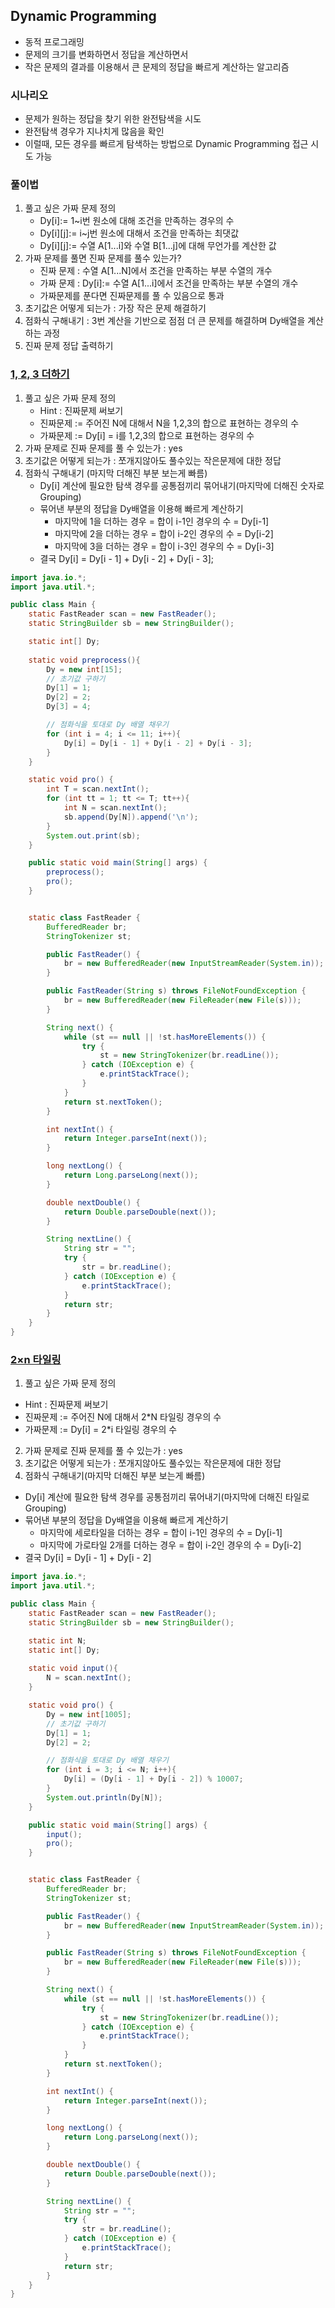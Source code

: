## Dynamic Programming
- 동적 프로그래밍
- 문제의 크기를 변화하면서 정답을 계산하면서
- 작은 문제의 결과를 이용해서 큰 문제의 정답을 빠르게 계산하는 알고리즘

### 시나리오
- 문제가 원하는 정답을 찾기 위한 완전탐색을 시도
- 완전탐색 경우가 지나치게 많음을 확인
- 이럴때, 모든 경우를 빠르게 탐색하는 방법으로 Dynamic Programming 접근 시도 가능 

### 풀이법
1. 풀고 싶은 가짜 문제 정의
   - Dy[i]:= 1~i번 원소에 대해 조건을 만족하는 경우의 수
   - Dy[i][j]:= i~j번 원소에 대해서 조건을 만족하는 최댓값
   - Dy[i][j]:= 수열 A[1...i]와 수열 B[1...j]에 대해 무언가를 계산한 값
2. 가짜 문제를 풀면 진짜 문제를 풀수 있는가?
   - 진짜 문제 : 수열 A[1...N]에서 조건을 만족하는 부분 수열의 개수
   - 가짜 문제 : Dy[i]:= 수열 A[1...i]에서 조건을 만족하는 부분 수열의 개수
   - 가짜문제를 푼다면 진짜문제를 풀 수 있음으로 통과
3. 초기값은 어떻게 되는가 : 가장 작은 문제 해결하기 
4. 점화식 구해내기 : 3번 계산을 기반으로 점점 더 큰 문제를 해결하며 Dy배열을 계산하는 과정
5. 진짜 문제 정답 출력하기

### [1, 2, 3 더하기](https://www.acmicpc.net/problem/9095)
1. 풀고 싶은 가짜 문제 정의
    - Hint : 진짜문제 써보기
    - 진짜문제 := 주어진 N에 대해서 N을 1,2,3의 합으로 표현하는 경우의 수
    - 가짜문제 := Dy[i] = i를 1,2,3의 합으로 표현하는 경우의 수
2. 가짜 문제로 진짜 문제를 풀 수 있는가 : yes
3. 초기값은 어떻게 되는가 : 쪼개지않아도 풀수있는 작은문제에 대한 정답
4. 점화식 구해내기 (마지막 더해진 부분 보는게 빠름)
   - Dy[i] 계산에 필요한 탐색 경우를 공통점끼리 묶어내기(마지막에 더해진 숫자로 Grouping)
   - 묶어낸 부분의 정답을 Dy배열을 이용해 빠르게 계산하기
      - 마지막에 1을 더하는 경우 = 합이 i-1인 경우의 수 = Dy[i-1]
      - 마지막에 2을 더하는 경우 = 합이 i-2인 경우의 수 = Dy[i-2]
      - 마지막에 3을 더하는 경우 = 합이 i-3인 경우의 수 = Dy[i-3]
   - 결국 Dy[i] = Dy[i - 1] + Dy[i - 2] + Dy[i - 3];
```java
import java.io.*;
import java.util.*;

public class Main {
    static FastReader scan = new FastReader();
    static StringBuilder sb = new StringBuilder();

    static int[] Dy;
    
    static void preprocess(){
        Dy = new int[15];
        // 초기값 구하기
        Dy[1] = 1;
        Dy[2] = 2;
        Dy[3] = 4;

        // 점화식을 토대로 Dy 배열 채우기
        for (int i = 4; i <= 11; i++){
            Dy[i] = Dy[i - 1] + Dy[i - 2] + Dy[i - 3];
        }
    }

    static void pro() {
        int T = scan.nextInt();
        for (int tt = 1; tt <= T; tt++){
            int N = scan.nextInt();
            sb.append(Dy[N]).append('\n');
        }
        System.out.print(sb);
    }

    public static void main(String[] args) {
        preprocess();
        pro();
    }


    static class FastReader {
        BufferedReader br;
        StringTokenizer st;

        public FastReader() {
            br = new BufferedReader(new InputStreamReader(System.in));
        }

        public FastReader(String s) throws FileNotFoundException {
            br = new BufferedReader(new FileReader(new File(s)));
        }

        String next() {
            while (st == null || !st.hasMoreElements()) {
                try {
                    st = new StringTokenizer(br.readLine());
                } catch (IOException e) {
                    e.printStackTrace();
                }
            }
            return st.nextToken();
        }

        int nextInt() {
            return Integer.parseInt(next());
        }

        long nextLong() {
            return Long.parseLong(next());
        }

        double nextDouble() {
            return Double.parseDouble(next());
        }

        String nextLine() {
            String str = "";
            try {
                str = br.readLine();
            } catch (IOException e) {
                e.printStackTrace();
            }
            return str;
        }
    }
}
```

### [2×n 타일링](https://www.acmicpc.net/problem/11726)
1. 풀고 싶은 가짜 문제 정의
  - Hint : 진짜문제 써보기
  - 진짜문제 := 주어진 N에 대해서 2*N 타일링 경우의 수
  - 가짜문제 := Dy[i] = 2*i 타일링 경우의 수
2. 가짜 문제로 진짜 문제를 풀 수 있는가 : yes
3. 초기값은 어떻게 되는가 : 쪼개지않아도 풀수있는 작은문제에 대한 정답
4. 점화식 구해내기(마지막 더해진 부분 보는게 빠름)
  - Dy[i] 계산에 필요한 탐색 경우를 공통점끼리 묶어내기(마지막에 더해진 타일로 Grouping)
  - 묶어낸 부분의 정답을 Dy배열을 이용해 빠르게 계산하기
    - 마지막에 세로타일을 더하는 경우 = 합이 i-1인 경우의 수 = Dy[i-1]
    - 마지막에 가로타일 2개를 더하는 경우 = 합이 i-2인 경우의 수 = Dy[i-2]
  - 결국 Dy[i] = Dy[i - 1] + Dy[i - 2]
```java
import java.io.*;
import java.util.*;

public class Main {
    static FastReader scan = new FastReader();
    static StringBuilder sb = new StringBuilder();

    static int N;
    static int[] Dy;
    
    static void input(){
        N = scan.nextInt();
    }

    static void pro() {
        Dy = new int[1005];
        // 초기값 구하기
        Dy[1] = 1;
        Dy[2] = 2;

        // 점화식을 토대로 Dy 배열 채우기
        for (int i = 3; i <= N; i++){
            Dy[i] = (Dy[i - 1] + Dy[i - 2]) % 10007;
        }
        System.out.println(Dy[N]);
    }

    public static void main(String[] args) {
        input();
        pro();
    }


    static class FastReader {
        BufferedReader br;
        StringTokenizer st;

        public FastReader() {
            br = new BufferedReader(new InputStreamReader(System.in));
        }

        public FastReader(String s) throws FileNotFoundException {
            br = new BufferedReader(new FileReader(new File(s)));
        }

        String next() {
            while (st == null || !st.hasMoreElements()) {
                try {
                    st = new StringTokenizer(br.readLine());
                } catch (IOException e) {
                    e.printStackTrace();
                }
            }
            return st.nextToken();
        }

        int nextInt() {
            return Integer.parseInt(next());
        }

        long nextLong() {
            return Long.parseLong(next());
        }

        double nextDouble() {
            return Double.parseDouble(next());
        }

        String nextLine() {
            String str = "";
            try {
                str = br.readLine();
            } catch (IOException e) {
                e.printStackTrace();
            }
            return str;
        }
    }
}
```